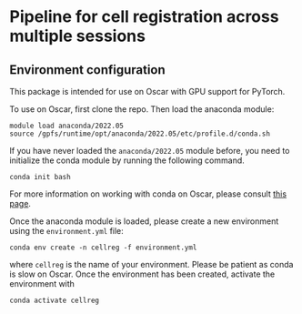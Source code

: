 # Pipeline for cell registration across multiple sessions

## Environment configuration

This package is intended for use on Oscar with GPU support for PyTorch.

To use on Oscar, first clone the repo. Then load the anaconda module:

```shell
module load anaconda/2022.05
source /gpfs/runtime/opt/anaconda/2022.05/etc/profile.d/conda.sh
```

If you have never loaded the `anaconda/2022.05` module before, you need to initialize
the conda module by running the following command.

```shell
conda init bash
```

For more information on working with conda on Oscar, please consult [this page](https://docs.ccv.brown.edu/oscar/software/anaconda).

Once the anaconda module is loaded, please create a new environment using the `environment.yml` file:

```shell
conda env create -n cellreg -f environment.yml
```

where `cellreg` is the name of your environment. Please be patient as conda is slow on
Oscar. Once the environment has been created, activate the environment with

```shell
conda activate cellreg
```
